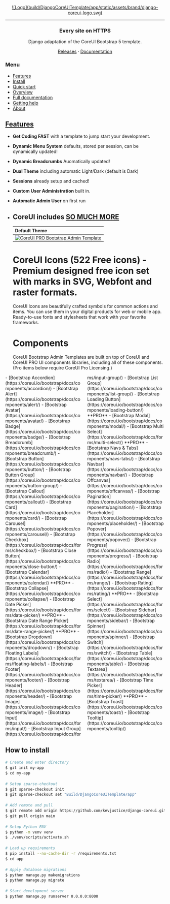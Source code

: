 <p align="center">
	<a href="https://github.com/kevjustice/django-coreui">
		![Logo](build/DjangoCoreUITemplate/app/static/assets/brand/django-coreui-logo.svg)
	</a>
</p>


<hr>
<h3 align="center">Every site on HTTPS</h3>
<p align="center">Django adaptation of the CoreUI Bootstrap 5 template.</p>
<p align="center">
	<a href="https://github.com/kevjustice/django-coreui/releases">Releases</a> ·
	<a href="https://github.com/kevjustice/django-coreui">Documentation</a>
</p>

### Menu

- [Features](#features)
- [Install](#install)
- [Quick start](#quick-start)
- [Overview](#overview)
- [Full documentation](#full-documentation)
- [Getting help](#getting-help)
- [About](#about)

## [Features](https://caddyserver.com/features)

- **Get Coding FAST** with a template to jump start your development.
- **Dynamic Menu System** defaults, stored per session, can be dynamically updated!
- **Dynamic Breadcrumbs** Auomatically updated!
- **Dual Theme** including automatic Light/Dark (default is Dark)
- **Sessions** already setup and cached!
- **Custom User Administration** built in.
- **Automatic Admin User** on first run
- **CoreUI** includes [SO MUCH MORE](https://github.com/coreui/coreui-free-bootstrap-admin-template)
    - 

    | Default Theme | 
    | --- | 
    | [![CoreUI PRO Bootstrap Admin Template](https://coreui.io/images/templates/coreui_pro_default_light_dark.webp)](https://coreui.io/product/bootstrap-dashboard-template/?theme=default)

    # CoreUI Icons (522 Free icons) - Premium designed free icon set with marks in SVG, Webfont and raster formats.

    CoreUI Icons are beautifully crafted symbols for common actions and items. You can use them in your digital products for web or mobile app. Ready-to-use fonts and stylesheets that work with your favorite frameworks.

    # Components

    CoreUI Bootstrap Admin Templates are built on top of CoreUI and CoreUI PRO UI components libraries, including all of these components. (Pro items below require CoreUI Pro Licensing.)

<div style="column-count: 2;">
    - [Bootstrap Accordion](https://coreui.io/bootstrap/docs/components/accordion/)
    - [Bootstrap Alert](https://coreui.io/bootstrap/docs/components/alert/)
    - [Bootstrap Avatar](https://coreui.io/bootstrap/docs/components/avatar/)
    - [Bootstrap Badge](https://coreui.io/bootstrap/docs/components/badge/)
    - [Bootstrap Breadcrumb](https://coreui.io/bootstrap/docs/components/breadcrumb/)
    - [Bootstrap Button](https://coreui.io/bootstrap/docs/components/button/)
    - [Bootstrap Button Group](https://coreui.io/bootstrap/docs/components/button-group/)
    - [Bootstrap Callout](https://coreui.io/bootstrap/docs/components/callout/)
    - [Bootstrap Card](https://coreui.io/bootstrap/docs/components/card/)
    - [Bootstrap Carousel](https://coreui.io/bootstrap/docs/components/carousel/)
    - [Bootstrap Checkbox](https://coreui.io/bootstrap/docs/forms/checkbox/)
    - [Bootstrap Close Button](https://coreui.io/bootstrap/docs/components/close-button/)
    - [Bootstrap Calendar](https://coreui.io/bootstrap/docs/components/calendar/) **PRO**
    - [Bootstrap Collapse](https://coreui.io/bootstrap/docs/components/collapse/)
    - [Bootstrap Date Picker](https://coreui.io/bootstrap/docs/forms/date-picker/) **PRO**
    - [Bootstrap Date Range Picker](https://coreui.io/bootstrap/docs/forms/date-range-picker/) **PRO**
    - [Bootstrap Dropdown](https://coreui.io/bootstrap/docs/components/dropdown/)
    - [Bootstrap Floating Labels](https://coreui.io/bootstrap/docs/forms/floating-labels/)
    - [Bootstrap Footer](https://coreui.io/bootstrap/docs/components/footer/)
    - [Bootstrap Header](https://coreui.io/bootstrap/docs/components/header/)
    - [Bootstrap Image](https://coreui.io/bootstrap/docs/components/image/)
    - [Bootstrap Input](https://coreui.io/bootstrap/docs/forms/input/)
    - [Bootstrap Input Group](https://coreui.io/bootstrap/docs/forms/input-group/)
    - [Bootstrap List Group](https://coreui.io/bootstrap/docs/components/list-group/)
    - [Bootstrap Loading Button](https://coreui.io/bootstrap/docs/components/loading-button/) **PRO**
    - [Bootstrap Modal](https://coreui.io/bootstrap/docs/components/modal/)
    - [Bootstrap Multi Select](https://coreui.io/bootstrap/docs/forms/multi-select/) **PRO**
    - [Bootstrap Navs & Tabs](https://coreui.io/bootstrap/docs/components/navs-tabs/)
    - [Bootstrap Navbar](https://coreui.io/bootstrap/docs/components/navbar/)
    - [Bootstrap Offcanvas](https://coreui.io/bootstrap/docs/components/offcanvas/)
    - [Bootstrap Pagination](https://coreui.io/bootstrap/docs/components/pagination/)
    - [Bootstrap Placeholder](https://coreui.io/bootstrap/docs/components/placeholder/)
    - [Bootstrap Popover](https://coreui.io/bootstrap/docs/components/popover/)
    - [Bootstrap Progress](https://coreui.io/bootstrap/docs/components/progress/)
    - [Bootstrap Radio](https://coreui.io/bootstrap/docs/forms/radio/)
    - [Bootstrap Range](https://coreui.io/bootstrap/docs/forms/range/)
    - [Bootstrap Rating](https://coreui.io/bootstrap/docs/forms/rating/) **PRO**
    - [Bootstrap Select](https://coreui.io/bootstrap/docs/forms/select/)
    - [Bootstrap Sidebar](https://coreui.io/bootstrap/docs/components/sidebar/)
    - [Bootstrap Spinner](https://coreui.io/bootstrap/docs/components/spinner/)
    - [Bootstrap Switch](https://coreui.io/bootstrap/docs/forms/switch/)
    - [Bootstrap Table](https://coreui.io/bootstrap/docs/components/table/)
    - [Bootstrap Textarea](https://coreui.io/bootstrap/docs/forms/textarea/)
    - [Bootstrap Time Picker](https://coreui.io/bootstrap/docs/forms/time-picker/) **PRO**
    - [Bootstrap Toast](https://coreui.io/bootstrap/docs/components/toast/)
    - [Bootstrap Tooltip](https://coreui.io/bootstrap/docs/components/tooltip/)
</div>

## How to install

```bash
# Create and enter directory
$ git init my-app
$ cd my-app

# Setup sparse-checkout
$ git sparse-checkout init
$ git sparse-checkout set "Build/DjangoCoreUITemplate/app"

# Add remote and pull
$ git remote add origin https://github.com/kevjustice/django-coreui.git
$ git pull origin main

# Setup Python ENV
$ python -m venv venv
$ ./venv/scripts/activate.sh

# Load up requirements
$ pip install --no-cache-dir -r /requirements.txt 
$ cd app

# Apply database migrations
$ python manage.py makemigrations
$ python manage.py migrate

# Start development server
$ python manage.py runserver 0.0.0.0:8000
```
